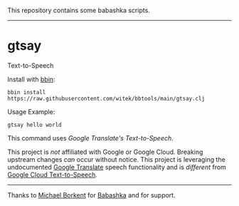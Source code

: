 This repository contains some babashka scripts.

---

# gtsay

Text-to-Speech

Install with [bbin](https://github.com/babashka/bbin):

```
bbin install https://raw.githubusercontent.com/witek/bbtools/main/gtsay.clj
```

Usage Example:

```
gtsay hello world
```

This command uses *Google Translate's Text-to-Speech*.

This project is *not* affiliated with Google or Google Cloud. Breaking upstream changes *can* occur without notice. This project is leveraging the undocumented [Google Translate](https://translate.google.com) speech functionality and is *different* from [Google Cloud Text-to-Speech](https://cloud.google.com/text-to-speech/).

---

Thanks to [Michael Borkent](https://github.com/borkdude) for [Babashka](https://babashka.org/) and for support.
